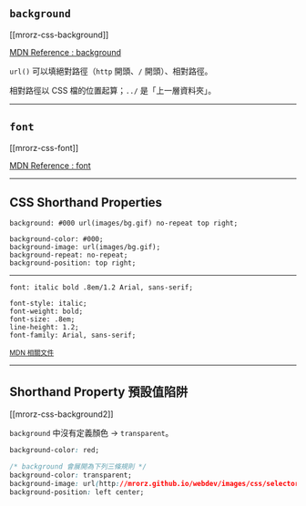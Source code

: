 `background`
------------

[[mrorz-css-background]]

[MDN Reference : background](https://developer.mozilla.org/en/CSS/background)

`url()` 可以填絕對路徑（`http` 開頭、`/` 開頭）、相對路徑。

相對路徑以 CSS 檔的位置起算；`../` 是「上一層資料夾」。

<!--
<small class="fragment">例： 某 HTML 頁 `/page/info.html`，引入了 `/static/css/style.css`，<br>
裡頭有 `url(../images/icon.png)`，則瀏覽器會去抓 `/static/images/icon.png`。</small>
-->

---

`font`
------

[[mrorz-css-font]]

[MDN Reference : font](https://developer.mozilla.org/en/CSS/font)

---

CSS Shorthand Properties
------------------------

```
background: #000 url(images/bg.gif) no-repeat top right;
```

```
background-color: #000;
background-image: url(images/bg.gif);
background-repeat: no-repeat;
background-position: top right;
```

- - -

```
font: italic bold .8em/1.2 Arial, sans-serif;
```

```  
font-style: italic;
font-weight: bold;
font-size: .8em;
line-height: 1.2;
font-family: Arial, sans-serif;
```

<small>[MDN 相關文件](https://developer.mozilla.org/en-US/docs/Web/CSS/Shorthand_properties)</small>

---

Shorthand Property 預設值陷阱
---------------------------


[[mrorz-css-background2]]

`background` 中沒有定義顏色 → `transparent`。<br>

```CSS
background-color: red;

/* background 會展開為下列三條規則 */
background-color: transparent;
background-image: url(http://mrorz.github.io/webdev/images/css/selector.gif);
background-position: left center;

```


